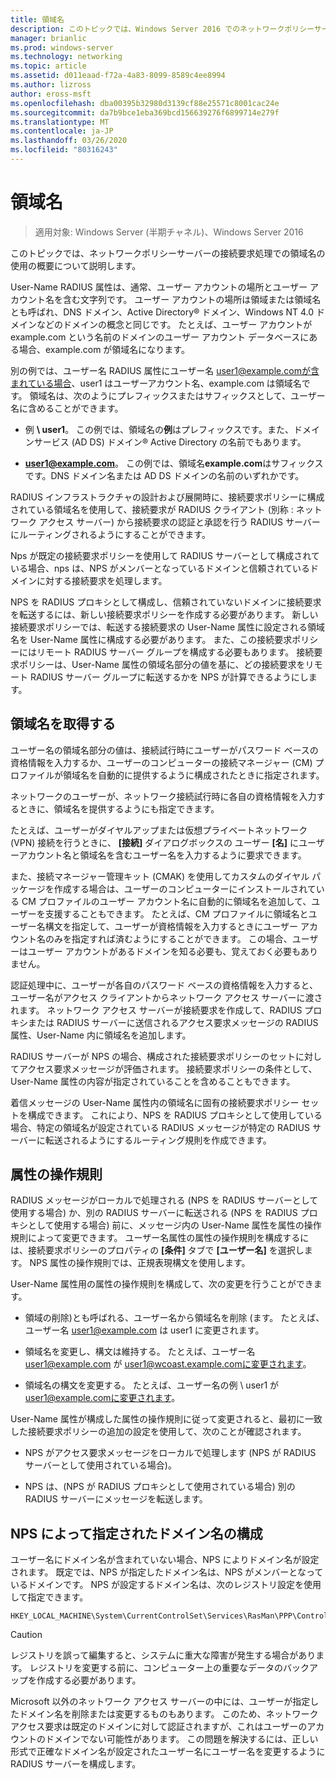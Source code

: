 ```yaml
---
title: 領域名
description: このトピックでは、Windows Server 2016 でのネットワークポリシーサーバーの接続要求処理での領域名の使用の概要について説明します。
manager: brianlic
ms.prod: windows-server
ms.technology: networking
ms.topic: article
ms.assetid: d011eaad-f72a-4a83-8099-8589c4ee8994
ms.author: lizross
author: eross-msft
ms.openlocfilehash: dba00395b32980d3139cf88e25571c8001cac24e
ms.sourcegitcommit: da7b9bce1eba369bcd156639276f6899714e279f
ms.translationtype: MT
ms.contentlocale: ja-JP
ms.lasthandoff: 03/26/2020
ms.locfileid: "80316243"
---
```

# <a name="realm-names"></a>領域名

>適用対象: Windows Server (半期チャネル)、Windows Server 2016


このトピックでは、ネットワークポリシーサーバーの接続要求処理での領域名の使用の概要について説明します。

User-Name RADIUS 属性は、通常、ユーザー アカウントの場所とユーザー アカウント名を含む文字列です。 ユーザー アカウントの場所は領域または領域名とも呼ばれ、DNS ドメイン、Active Directory® ドメイン、Windows NT 4.0 ドメインなどのドメインの概念と同じです。 たとえば、ユーザー アカウントが example.com という名前のドメインのユーザー アカウント データベースにある場合、example.com が領域名になります。

別の例では、ユーザー名 RADIUS 属性にユーザー名 user1@example.comが含まれている場合、user1 はユーザーアカウント名、example.com は領域名です。 領域名は、次のようにプレフィックスまたはサフィックスとして、ユーザー名に含めることができます。

- 例 **\ user1**。 この例では、領域名の**例**はプレフィックスです。また、ドメインサービス \(AD DS\) ドメイン&reg; Active Directory の名前でもあります。

- <strong>user1@example.com</strong>。 この例では、領域名**example.com**はサフィックスです。DNS ドメイン名または AD DS ドメインの名前のいずれかです。

RADIUS インフラストラクチャの設計および展開時に、接続要求ポリシーに構成されている領域名を使用して、接続要求が RADIUS クライアント (別称 : ネットワーク アクセス サーバー) から接続要求の認証と承認を行う RADIUS サーバーにルーティングされるようにすることができます。

Nps が既定の接続要求ポリシーを使用して RADIUS サーバーとして構成されている場合、nps は、NPS がメンバーとなっているドメインと信頼されているドメインに対する接続要求を処理します。

NPS を RADIUS プロキシとして構成し、信頼されていないドメインに接続要求を転送するには、新しい接続要求ポリシーを作成する必要があります。 新しい接続要求ポリシーでは、転送する接続要求の User-Name 属性に設定される領域名を User-Name 属性に構成する必要があります。 また、この接続要求ポリシーにはリモート RADIUS サーバー グループを構成する必要もあります。 接続要求ポリシーは、User-Name 属性の領域名部分の値を基に、どの接続要求をリモート RADIUS サーバー グループに転送するかを NPS が計算できるようにします。

## <a name="acquiring-the-realm-name"></a>領域名を取得する

ユーザー名の領域名部分の値は、接続試行時にユーザーがパスワード ベースの資格情報を入力するか、ユーザーのコンピューターの接続マネージャー (CM) プロファイルが領域名を自動的に提供するように構成されたときに指定されます。

ネットワークのユーザーが、ネットワーク接続試行時に各自の資格情報を入力するときに、領域名を提供するようにも指定できます。

たとえば、ユーザーがダイヤルアップまたは仮想プライベートネットワーク (VPN) 接続を行うときに、 **[接続]** ダイアログボックスの ユーザー **[名]** にユーザーアカウント名と領域名を含むユーザー名を入力するように要求できます。

また、接続マネージャー管理キット (CMAK) を使用してカスタムのダイヤル パッケージを作成する場合は、ユーザーのコンピューターにインストールされている CM プロファイルのユーザー アカウント名に自動的に領域名を追加して、ユーザーを支援することもできます。 たとえば、CM プロファイルに領域名とユーザー名構文を指定して、ユーザーが資格情報を入力するときにユーザー アカウント名のみを指定すれば済むようにすることができます。 この場合、ユーザーはユーザー アカウントがあるドメインを知る必要も、覚えておく必要もありません。

認証処理中に、ユーザーが各自のパスワード ベースの資格情報を入力すると、ユーザー名がアクセス クライアントからネットワーク アクセス サーバーに渡されます。 ネットワーク アクセス サーバーが接続要求を作成して、RADIUS プロキシまたは RADIUS サーバーに送信されるアクセス要求メッセージの RADIUS 属性、User-Name 内に領域名を追加します。

RADIUS サーバーが NPS の場合、構成された接続要求ポリシーのセットに対してアクセス要求メッセージが評価されます。 接続要求ポリシーの条件として、User-Name 属性の内容が指定されていることを含めることもできます。

着信メッセージの User-Name 属性内の領域名に固有の接続要求ポリシー セットを構成できます。 これにより、NPS を RADIUS プロキシとして使用している場合、特定の領域名が設定されている RADIUS メッセージが特定の RADIUS サーバーに転送されるようにするルーティング規則を作成できます。

## <a name="attribute-manipulation-rules"></a>属性の操作規則

RADIUS メッセージがローカルで処理される (NPS を RADIUS サーバーとして使用する場合) か、別の RADIUS サーバーに転送される (NPS を RADIUS プロキシとして使用する場合) 前に、メッセージ内の User-Name 属性を属性の操作規則によって変更できます。 ユーザー名属性の属性の操作規則を構成するには、接続要求ポリシーのプロパティの **[条件]** タブで **[ユーザー名]** を選択します。 NPS 属性の操作規則では、正規表現構文を使用します。

User-Name 属性用の属性の操作規則を構成して、次の変更を行うことができます。

- 領域の削除\)とも呼ばれる、ユーザー名から領域名を削除 \(ます。 たとえば、ユーザー名 user1@example.com は user1 に変更されます。

- 領域名を変更し、構文は維持する。 たとえば、ユーザー名 user1@example.com が user1@wcoast.example.comに変更されます。

- 領域名の構文を変更する。 たとえば、ユーザー名の例 \ user1 が user1@example.comに変更されます。

User-Name 属性が構成した属性の操作規則に従って変更されると、最初に一致した接続要求ポリシーの追加の設定を使用して、次のことが確認されます。

- NPS がアクセス要求メッセージをローカルで処理します (NPS が RADIUS サーバーとして使用されている場合)。

- NPS は、(NPS が RADIUS プロキシとして使用されている場合) 別の RADIUS サーバーにメッセージを転送します。

## <a name="configuring-the-nps-supplied-domain-name"></a>NPS によって指定されたドメイン名の構成

ユーザー名にドメイン名が含まれていない場合、NPS によりドメイン名が設定されます。 既定では、NPS が指定したドメイン名は、NPS がメンバーとなっているドメインです。 NPS が設定するドメイン名は、次のレジストリ設定を使用して指定できます。

    
    HKEY_LOCAL_MACHINE\System\CurrentControlSet\Services\RasMan\PPP\ControlProtocols\BuiltIn\DefaultDomain
    

>[!CAUTION]
>レジストリを誤って編集すると、システムに重大な障害が発生する場合があります。 レジストリを変更する前に、コンピューター上の重要なデータのバックアップを作成する必要があります。

Microsoft 以外のネットワーク アクセス サーバーの中には、ユーザーが指定したドメイン名を削除または変更するものもあります。 このため、ネットワーク アクセス要求は既定のドメインに対して認証されますが、これはユーザーのアカウントのドメインでない可能性があります。 この問題を解決するには、正しい形式で正確なドメイン名が設定されたユーザー名にユーザー名を変更するように RADIUS サーバーを構成します。
